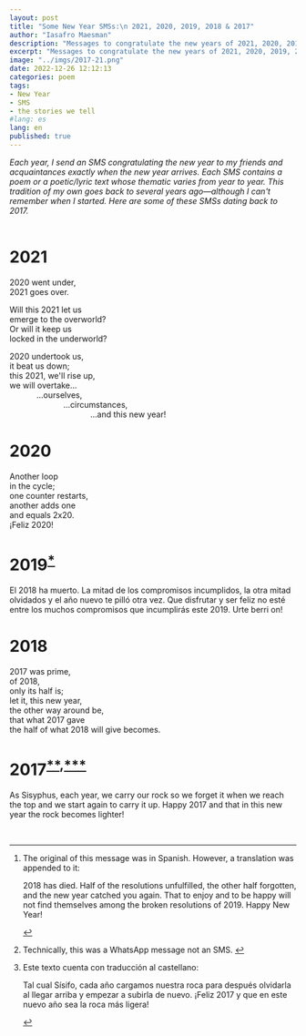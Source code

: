 ```yaml
---
layout: post
title: "Some New Year SMSs:\n 2021, 2020, 2019, 2018 & 2017"
author: "Iasafro Maesman"
description: "Messages to congratulate the new years of 2021, 2020, 2019, 2018 and 2017."
excerpt: "Messages to congratulate the new years of 2021, 2020, 2019, 2018 and 2017."
image: "../imgs/2017-21.png"
date: 2022-12-26 12:12:13
categories: poem
tags:
- New Year
- SMS
- the stories we tell
#lang: es
lang: en
published: true
---
```


<div class="jumbotron abstract" style="font-style: italic;">
Each year, I send an SMS congratulating the new year to my friends and acquaintances exactly when the new year arrives. Each SMS contains a poem or a poetic/lyric text whose thematic varies from year to year. This tradition of my own goes back to several years ago—although I can't remember when I started. Here are some of these SMSs dating back to 2017.
</div>
<br/>

# 2021

2020 went under,  
2021 goes over.

Will this 2021 let us  
emerge to the overworld?  
Or will it keep us  
locked in the underworld?

2020 undertook us,  
it beat us down;  
this 2021, we'll rise up,  
we will overtake...  
&nbsp;&nbsp;&nbsp;&nbsp;&nbsp;&nbsp;&nbsp;&nbsp;&nbsp;&nbsp;&nbsp;&nbsp;...ourselves,  
&nbsp;&nbsp;&nbsp;&nbsp;&nbsp;&nbsp;&nbsp;&nbsp;&nbsp;&nbsp;&nbsp;&nbsp;&nbsp;&nbsp;&nbsp;&nbsp;&nbsp;&nbsp;&nbsp;&nbsp;&nbsp;&nbsp;&nbsp;&nbsp;...circumstances,  
&nbsp;&nbsp;&nbsp;&nbsp;&nbsp;&nbsp;&nbsp;&nbsp;&nbsp;&nbsp;&nbsp;&nbsp;&nbsp;&nbsp;&nbsp;&nbsp;&nbsp;&nbsp;&nbsp;&nbsp;&nbsp;&nbsp;&nbsp;&nbsp;&nbsp;&nbsp;&nbsp;&nbsp;&nbsp;&nbsp;&nbsp;&nbsp;&nbsp;&nbsp;&nbsp;&nbsp;...and this new year!

# 2020

Another loop  
in the cycle;  
one counter restarts,  
another adds one  
and equals 2x20.  
¡Feliz 2020!

# 2019<sup id="fnref:1"><a href="#fn:1" class="footnote-ref" role="doc-noteref">\*</a></sup>

El 2018 ha muerto. La mitad de los compromisos incumplidos, la otra mitad olvidados y el año nuevo te pilló otra vez. Que disfrutar y ser feliz no esté entre los muchos compromisos que incumplirás este 2019. Urte berri on!

# 2018

2017 was prime,  
of 2018,  
only its half is;  
let it, this new year,  
the other way around be,  
that what 2017 gave  
the half of what 2018 will give becomes.

# 2017<sup id="fnref:2"><a href="#fn:2" class="footnote-ref" role="doc-noteref">\*\*</a>,<a href="#fn:3" class="footnote-ref" role="doc-noteref">\*\*\*<a></sup>

As Sisyphus, each year, we carry our rock so we forget it when we reach the top and we start again to carry it up. Happy 2017 and that in this new year the rock becomes lighter!

<br/>

***
<div class="footnotes" role="doc-endnotes">
<ol>

<li id="fn:1" role="doc-endnote">
<p>The original of this message was in Spanish. However, a translation was appended to it:</p>
<p>2018 has died. Half of the resolutions unfulfilled, the other half forgotten, and the new year catched you again. That to enjoy and to be happy will not find themselves among the broken resolutions of 2019. Happy New Year!</p>
<p><a href="#fnref:1" class="footnote-backref" role="doc-backlink">&#8617;</a></p>
</li>

<li id="fn:2" role="doc-endnote">
<p>Technically, this was a WhatsApp message not an SMS.
<a href="#fnref:2" class="footnote-backref" role="doc-backlink">&#8617;</a></p>
</li>

<li id="fn:3" role="doc-endnote">
<p>Este texto cuenta con traducción al castellano:</p>
<p>Tal cual Sísifo, cada año cargamos nuestra roca para después olvidarla al llegar arriba y empezar a subirla de nuevo. ¡Feliz 2017 y que en este nuevo año sea la roca m&aacute;s ligera!</p>
<p><a href="#fnref:2" class="footnote-backref" role="doc-backlink">&#8617;</a></p>
</li>


</ol>
</div>
